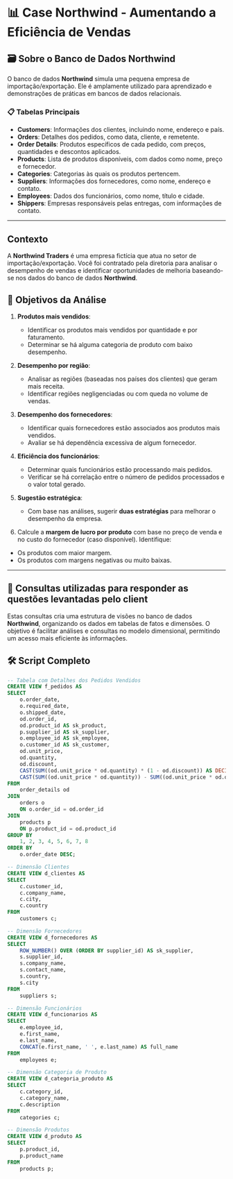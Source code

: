 # 📊 Case Northwind - Aumentando a Eficiência de Vendas

## 🗃️ Sobre o Banco de Dados Northwind

O banco de dados **Northwind** simula uma pequena empresa de importação/exportação. Ele é amplamente utilizado para aprendizado e demonstrações de práticas em bancos de dados relacionais.

### 📋 Tabelas Principais

- **Customers**: Informações dos clientes, incluindo nome, endereço e país.
- **Orders**: Detalhes dos pedidos, como data, cliente, e remetente.
- **Order Details**: Produtos específicos de cada pedido, com preços, quantidades e descontos aplicados.
- **Products**: Lista de produtos disponíveis, com dados como nome, preço e fornecedor.
- **Categories**: Categorias às quais os produtos pertencem.
- **Suppliers**: Informações dos fornecedores, como nome, endereço e contato.
- **Employees**: Dados dos funcionários, como nome, título e cidade.
- **Shippers**: Empresas responsáveis pelas entregas, com informações de contato.

---

## Contexto
A **Northwind Traders** é uma empresa fictícia que atua no setor de importação/exportação. Você foi contratado pela diretoria para analisar o desempenho de vendas e identificar oportunidades de melhoria baseando-se nos dados do banco de dados **Northwind**.

## 🎯 Objetivos da Análise

1. **Produtos mais vendidos**:
   - Identificar os produtos mais vendidos por quantidade e por faturamento.
   - Determinar se há alguma categoria de produto com baixo desempenho.

2. **Desempenho por região**:
   - Analisar as regiões (baseadas nos países dos clientes) que geram mais receita.
   - Identificar regiões negligenciadas ou com queda no volume de vendas.

3. **Desempenho dos fornecedores**:
   - Identificar quais fornecedores estão associados aos produtos mais vendidos.
   - Avaliar se há dependência excessiva de algum fornecedor.

4. **Eficiência dos funcionários**:
   - Determinar quais funcionários estão processando mais pedidos.
   - Verificar se há correlação entre o número de pedidos processados e o valor total gerado.

5. **Sugestão estratégica**:
   - Com base nas análises, sugerir **duas estratégias** para melhorar o desempenho da empresa.

6. Calcule a **margem de lucro por produto** com base no preço de venda e no custo do fornecedor (caso disponível). Identifique:
- Os produtos com maior margem.
- Os produtos com margens negativas ou muito baixas.

---

## 🔎 Consultas utilizadas para responder as questões levantadas pelo client

Estas consultas cria uma estrutura de visões no banco de dados **Northwind**, organizando os dados em tabelas de fatos e dimensões. O objetivo é facilitar análises e consultas no modelo dimensional, permitindo um acesso mais eficiente às informações.


## 🛠️ Script Completo

```sql
-- Tabela com Detalhes dos Pedidos Vendidos
CREATE VIEW f_pedidos AS 
SELECT
    o.order_date,
    o.required_date,
    o.shipped_date,
    od.order_id,
    od.product_id AS sk_product,
    p.supplier_id AS sk_supplier,
    o.employee_id AS sk_employee,
    o.customer_id AS sk_customer,
    od.unit_price,
    od.quantity,
    od.discount,
    CAST(SUM((od.unit_price * od.quantity) * (1 - od.discount)) AS DECIMAL(10, 2)) AS valor_venda,
    CAST(SUM((od.unit_price * od.quantity)) - SUM((od.unit_price * od.quantity) * (1 - od.discount)) AS DECIMAL(10, 2)) AS valor_desconto
FROM
    order_details od
JOIN
    orders o 
    ON o.order_id = od.order_id
JOIN 
    products p 
    ON p.product_id = od.product_id 
GROUP BY
    1, 2, 3, 4, 5, 6, 7, 8
ORDER BY 
    o.order_date DESC;
```

```sql
-- Dimensão Clientes
CREATE VIEW d_clientes AS	
SELECT
    c.customer_id,
    c.company_name,
    c.city,
    c.country 
FROM
    customers c;
````

```sql
-- Dimensão Fornecedores
CREATE VIEW d_fornecedores AS	
SELECT
    ROW_NUMBER() OVER (ORDER BY supplier_id) AS sk_supplier,
    s.supplier_id,
    s.company_name,
    s.contact_name,
    s.country,
    s.city 
FROM
    suppliers s;
```

```sql
-- Dimensão Funcionários
CREATE VIEW d_funcionarios AS		
SELECT
    e.employee_id,
    e.first_name,
    e.last_name,
    CONCAT(e.first_name, ' ', e.last_name) AS full_name 
FROM
    employees e;
```

```sql
-- Dimensão Categoria de Produto
CREATE VIEW d_categoria_produto AS	
SELECT
    c.category_id,
    c.category_name,
    c.description 
FROM
    categories c;
```

```sql
-- Dimensão Produtos
CREATE VIEW d_produto AS	
SELECT 
    p.product_id,
    p.product_name
FROM
    products p;
```

